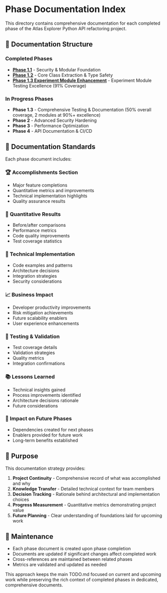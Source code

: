# Phase Documentation Index

This directory contains comprehensive documentation for each completed phase of the Atlas Explorer Python API refactoring project.

## 📁 Documentation Structure

### Completed Phases
- **[Phase 1.1](./phase1_1_security_modular_foundation.md)** - Security & Modular Foundation
- **[Phase 1.2](./phase1_2_core_class_extraction.md)** - Core Class Extraction & Type Safety
- **[Phase 1.3 Experiment Module Enhancement](./phase1_3_experiment_module_enhancement.md)** - Experiment Module Testing Excellence (91% Coverage)

### In Progress Phases
- **Phase 1.3** - Comprehensive Testing & Documentation (50% overall coverage, 2 modules at 90%+ excellence)
- **Phase 2** - Advanced Security Hardening
- **Phase 3** - Performance Optimization
- **Phase 4** - API Documentation & CI/CD

## 📝 Documentation Standards

Each phase document includes:

### 🏆 Accomplishments Section
- Major feature completions
- Quantitative metrics and improvements
- Technical implementation highlights
- Quality assurance results

### 🔢 Quantitative Results
- Before/after comparisons
- Performance metrics
- Code quality improvements
- Test coverage statistics

### 🔧 Technical Implementation
- Code examples and patterns
- Architecture decisions
- Integration strategies
- Security considerations

### 📈 Business Impact
- Developer productivity improvements
- Risk mitigation achievements
- Future scalability enablers
- User experience enhancements

### 🧪 Testing & Validation
- Test coverage details
- Validation strategies
- Quality metrics
- Integration confirmations

### 📚 Lessons Learned
- Technical insights gained
- Process improvements identified
- Architecture decisions rationale
- Future considerations

### 🔗 Impact on Future Phases
- Dependencies created for next phases
- Enablers provided for future work
- Long-term benefits established

## 🎯 Purpose

This documentation strategy provides:

1. **Project Continuity** - Comprehensive record of what was accomplished and why
2. **Knowledge Transfer** - Detailed technical context for team members
3. **Decision Tracking** - Rationale behind architectural and implementation choices
4. **Progress Measurement** - Quantitative metrics demonstrating project value
5. **Future Planning** - Clear understanding of foundations laid for upcoming work

## 🔄 Maintenance

- Each phase document is created upon phase completion
- Documents are updated if significant changes affect completed work
- Cross-references are maintained between related phases
- Metrics are validated and updated as needed

This approach keeps the main TODO.md focused on current and upcoming work while preserving the rich context of completed phases in dedicated, comprehensive documents.
